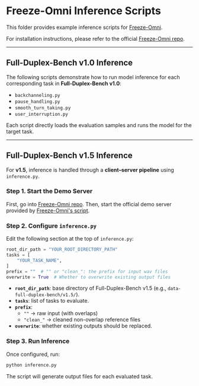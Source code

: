 # Freeze-Omni Inference Scripts

This folder provides example inference scripts for [Freeze-Omni](https://arxiv.org/abs/2411.00774).

For installation instructions, please refer to the official [Freeze-Omni repo](https://github.com/VITA-MLLM/Freeze-Omni).

---

## Full-Duplex-Bench v1.0 Inference

The following scripts demonstrate how to run model inference for each corresponding task in **Full-Duplex-Bench v1.0**:

- `backchanneling.py`
- `pause_handling.py`
- `smooth_turn_taking.py`
- `user_interruption.py`

Each script directly loads the evaluation samples and runs the model for the target task.

---

## Full-Duplex-Bench v1.5 Inference

For **v1.5**, inference is handled through a **client–server pipeline** using `inference.py`.

### Step 1. Start the Demo Server

First, go into [Freeze-Omni repo](https://github.com/VITA-MLLM/Freeze-Omni). Then, start the official demo server provided by [Freeze-Omni's script](https://github.com/VITA-MLLM/Freeze-Omni/blob/main/scripts/run_demo_server.sh).

### Step 2. Configure `inference.py`

Edit the following section at the top of `inference.py`:

```python
root_dir_path = "YOUR_ROOT_DIRECTORY_PATH"
tasks = [
    "YOUR_TASK_NAME",
]
prefix = ""  # "" or "clean_": the prefix for input wav files
overwrite = True  # Whether to overwrite existing output files
```

- **`root_dir_path`**: base directory of Full-Duplex-Bench v1.5 (e.g., `data-full-duplex-bench/v1.5/`).  
- **`tasks`**: list of tasks to evaluate.  
- **`prefix`**:  
  - `""` → raw input (with overlaps)  
  - `"clean_"` → cleaned non-overlap reference files  
- **`overwrite`**: whether existing outputs should be replaced.  

### Step 3. Run Inference

Once configured, run:

```bash
python inference.py
```

The script will generate output files for each evaluated task.